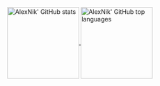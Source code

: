 <a href="https://github.com/AlexNik">
  <img align="center" height="165em" src="https://github-readme-stats.vercel.app/api?username=adw0rd&show_icons=true&theme=dracula&hide_border=true&count_private=true&include_all_commits=true" alt="AlexNik' GitHub stats" />
  <img align="center" height="165em" src="https://github-readme-stats.vercel.app/api/top-langs/?username=adw0rd&theme=dracula&hide_border=true&layout=compact&include_all_commits=true&count_private=true&langs_count=8" alt="AlexNik' GitHub top languages" />
</a>
